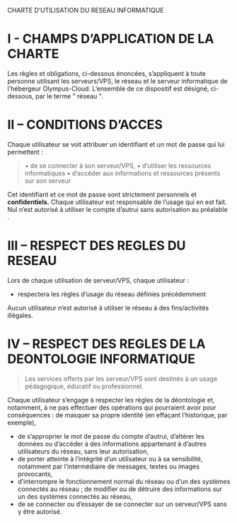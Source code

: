 
CHARTE D’UTILISATION DU RESEAU INFORMATIQUE

# I - CHAMPS D’APPLICATION DE LA CHARTE

Les règles et obligations, ci-dessous énoncées, s’appliquent à toute personne utilisant les serveurs/VPS, le réseau et le serveur informatique de l'hébergeur Olympus-Cloud.
L’ensemble de ce dispositif est désigné, ci-dessous, par le terme " réseau ".

# II – CONDITIONS D’ACCES

Chaque utilisateur se voit attribuer un identifiant et un mot de passe qui lui permettent :
> • de se connecter à son serveur/VPS,
> • d’utiliser les ressources informatiques 
> • d’accéder aux informations et ressources présents sur son serveur
> 
Cet identifiant et ce mot de passe sont strictement personnels et __confidentiels.__
Chaque utilisateur est responsable de l’usage qui en est fait.
Nul n’est autorisé à utiliser le compte d’autrui sans autorisation au préalable .

# III – RESPECT DES REGLES DU RESEAU

Lors de chaque utilisation de serveur/VPS, chaque utilisateur :
 - respectera les règles d’usage du réseau définies précédemment
 
Aucun utilisateur n’est autorisé à utiliser le réseau à des fins/activités illégales.
# IV – RESPECT DES REGLES DE LA DEONTOLOGIE INFORMATIQUE

>Les services offerts par les serveur/VPS sont destinés à un usage pédagogique, éducatif ou professionnel.

Chaque utilisateur s’engage à respecter les règles de la déontologie et, notamment, à ne pas effectuer des
opérations qui pourraient avoir pour conséquences :
 de masquer sa propre identité (en effaçant l’historique, par exemple),
- de s’approprier le mot de passe du compte d’autrui,
 d’altérer les données ou d’accéder à des informations appartenant à d’autres utilisateurs du réseau, sans leur
autorisation,
- de porter atteinte à l’intégrité d’un utilisateur ou à sa sensibilité, notamment par l’intermédiaire de
messages, textes ou images provocants,
- d’interrompre le fonctionnement normal du réseau ou d’un des systèmes connectés au réseau ; de modifier
ou de détruire des informations sur un des systèmes connectés au réseau,
- de se connecter ou d’essayer de se connecter sur un serveur/VPS sans y être autorisé. 
